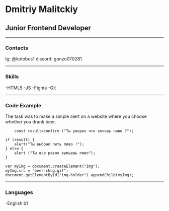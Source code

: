 # Dmitriy Malitckiy
## Junior Frontend Developer

---
### Contacts
tg: @kotobus1
discord: gonzo070281

---

### Skills
-HTML5
-JS
-Figma
-Git

---

### Code Example
The task was to make a simple alert on a website where you choose whether you drank beer.

```
    const result=confirm ("Ты уверен что хочешь пиво ?");

if (result) {
    alert("Ты выбрал пить пиво !");
} else {
    alert ("Ты все равно выпьешь пиво");
}

var myImg = document.createElement("img");  
myImg.src = "beer-chug.gif";  
document.getElementById("img-holder").appendChild(myImg);  
```

---

### Languages
-English b1
